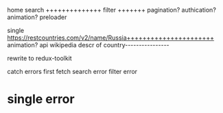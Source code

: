 home 
  search ++++++++++++++
  filter +++++++
  pagination?
  authication?
  animation?
  preloader

single
  https://restcountries.com/v2/name/Russia++++++++++++++++++++++
  animation?
  api wikipedia descr of country----------------

rewrite to redux-toolkit

catch errors
  first fetch
  search error 
  filter error
  
  single error
==============================

